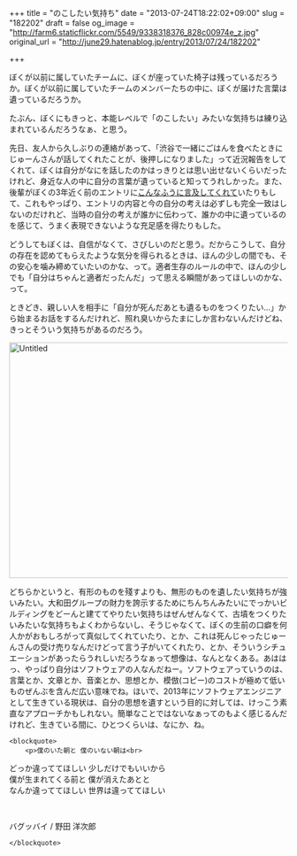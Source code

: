 +++
title = "のこしたい気持ち"
date = "2013-07-24T18:22:02+09:00"
slug = "182202"
draft = false
og_image = "http://farm6.staticflickr.com/5549/9338318376_828c00974e_z.jpg"
original_url = "http://june29.hatenablog.jp/entry/2013/07/24/182202"

+++

<p>ぼくが以前に属していたチームに、ぼくが座っていた椅子は残っているだろうか。ぼくが以前に属していたチームのメンバーたちの中に、ぼくが届けた言葉は遺っているだろうか。</p>
<p>たぶん、ぼくにもきっと、本能レベルで「のこしたい」みたいな気持ちは練り込まれているんだろうなぁ、と思う。</p>
<p>先日、友人から久しぶりの連絡があって、「渋谷で一緒にごはんを食べたときにじゅーんさんが話してくれたことが、後押しになりました」って近況報告をしてくれて、ぼくは自分がなにを話したのかはっきりとは思い出せないくらいだったけれど、身近な人の中に自分の言葉が遺っていると知ってうれしかった。また、後輩がぼくの3年近く前のエントリに<a href="http://diary.jgs.me/post/55010101655/re-re" title="Nikki: Re: Re:「開催する」を目標にするのはよくない">こんなふうに言及してくれて</a>いたりもして、これもやっぱり、エントリの内容と今の自分の考えは必ずしも完全一致はしないのだけれど、当時の自分の考えが誰かに伝わって、誰かの中に遺っているのを感じて、うまく表現できないような充足感を得たりもした。</p>
<p>どうしてもぼくは、自信がなくて、さびしいのだと思う。だからこうして、自分の存在を認めてもらえたような気分を得られるときは、ほんの少しの間でも、その安心を噛み締めていたいのかな、って。適者生存のルールの中で、ほんの少しでも「自分はちゃんと適者だったんだ」って思える瞬間があってほしいのかな、って。</p>
<p>ときどき、親しい人を相手に「自分が死んだあとも遺るものをつくりたい…」から始まるお話をするんだけれど、照れ臭いからたまにしか言わないんだけどね、きっとそういう気持ちがあるのだろう。</p>
<p><a href="http://www.flickr.com/photos/june29/9338318376/" title="Untitled by june29, on Flickr"><img src="http://farm6.staticflickr.com/5549/9338318376_828c00974e_z.jpg" width="640" height="426" alt="Untitled"></a></p>
<p>どちらかというと、有形のものを殘すよりも、無形のものを遺したい気持ちが強いみたい。大和田グループの財力を誇示するためにちんちんみたいにでっかいビルディングをどーんと建ててやりたい気持ちはぜんぜんなくて、古墳をつくりたいみたいな気持ちもよくわからないし、そうじゃなくて、ぼくの生前の口癖を何人かがおもしろがって真似してくれていたり、とか、これは死んじゃったじゅーんさんの受け売りなんだけどって言う子がいてくれたり、とか、そういうシチュエーションがあったらうれしいだろうなぁって想像は、なんとなくある。あははっ、やっぱり自分はソフトウェアの人なんだねー。ソフトウェアっていうのは、言葉とか、文章とか、音楽とか、思想とか、模倣(コピー)のコストが極めて低いものぜんぶを含んだ広い意味でね。ほいで、2013年にソフトウェアエンジニアとして生きている現状は、自分の思想を遺すという目的に対しては、けっこう素直なアプローチかもしれない。簡単なことではないなぁってのもよく感じるんだけれど、生きている間に、ひとつくらいは、なにか、ね。</p>

    <blockquote>
        <p>僕のいた朝と 僕のいない朝は<br>
どっか違っててほしい 少しだけでもいいから<br>
僕が生まれてくる前と 僕が消えたあとと<br>
なんか違っててほしい 世界は違っててほしい</p>
<br>
<p>バグッバイ / 野田 洋次郎</p>

    </blockquote>
